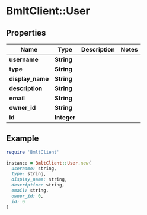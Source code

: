 # BmltClient::User

## Properties

| Name | Type | Description | Notes |
| ---- | ---- | ----------- | ----- |
| **username** | **String** |  |  |
| **type** | **String** |  |  |
| **display_name** | **String** |  |  |
| **description** | **String** |  |  |
| **email** | **String** |  |  |
| **owner_id** | **String** |  |  |
| **id** | **Integer** |  |  |

## Example

```ruby
require 'BmltClient'

instance = BmltClient::User.new(
  username: string,
  type: string,
  display_name: string,
  description: string,
  email: string,
  owner_id: 0,
  id: 0
)
```

